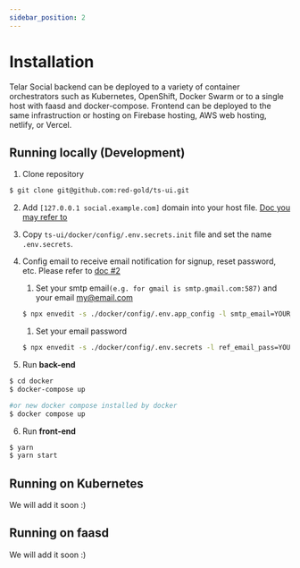 ```yaml
---
sidebar_position: 2
---
```


# Installation

Telar Social backend can be deployed to a variety of container orchestrators such as Kubernetes, OpenShift, Docker Swarm or to a single host with faasd and docker-compose.
Frontend can be deployed to the same infrastruction or hosting on Firebase hosting, AWS web hosting, netlify, or Vercel.


## Running locally (Development)

1. Clone repository
```sh
$ git clone git@github.com:red-gold/ts-ui.git
```
2. Add `[127.0.0.1 social.example.com]` domain into your host file. [Doc you may refer to](https://phoenixnap.com/kb/how-to-edit-hosts-file-in-windows-mac-or-linux)
3. Copy `ts-ui/docker/config/.env.secrets.init` file and set the name `.env.secrets`.
4. Config email to receive email notification for signup, reset password, etc. Please refer to [doc #2](https://github.com/Qolzam/telar-cli/blob/master/docs/ofcc-setup/8.md#2-enter-your-valid-gmail-and-password-for-sending-signupreset-password-verfication-code-to-telar-social-users)
   1. Set your smtp email`(e.g. for gmail is smtp.gmail.com:587)` and your email my@email.com

   ```sh
   $ npx envedit -s ./docker/config/.env.app_config -l smtp_email=YOUR_EMAIL_SMTP -l ref_email=YOUR_EMAIL
   ```
   
   1. Set your email password

   ```sh
   $ npx envedit -s ./docker/config/.env.secrets -l ref_email_pass=YOUR_EMAIL_PASS -b64
   ```
5. Run **back-end**
```sh
$ cd docker
$ docker-compose up

#or new docker compose installed by docker
$ docker compose up
```
6. Run **front-end**
```sh
$ yarn
$ yarn start

```

## Running on Kubernetes
We will add it soon :)

## Running on faasd
We will add it soon :)
